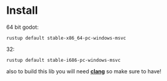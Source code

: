 # Install

64 bit godot:

`rustup default stable-x86_64-pc-windows-msvc`

32:

`rustup default stable-i686-pc-windows-msvc`

also to build this lib you will need **[clang]([clang](https://clang.llvm.org/))** so make sure to have!

